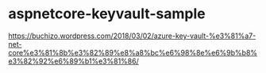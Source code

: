 # aspnetcore-keyvault-sample
https://buchizo.wordpress.com/2018/03/02/azure-key-vault-%e3%81%a7-net-core%e3%81%8b%e3%82%89%e8%a8%bc%e6%98%8e%e6%9b%b8%e3%82%92%e6%89%b1%e3%81%86/
